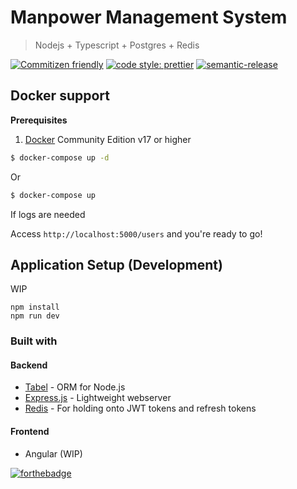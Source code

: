 # Manpower Management System

> Nodejs + Typescript + Postgres + Redis

[![Commitizen friendly](https://img.shields.io/badge/commitizen-friendly-brightgreen.svg)](http://commitizen.github.io/cz-cli/) [![code style: prettier](https://img.shields.io/badge/code_style-prettier-ff69b4.svg?style=flat-square)](https://github.com/prettier/prettier) [![semantic-release](https://img.shields.io/badge/%20%20%F0%9F%93%A6%F0%9F%9A%80-semantic--release-e10079.svg)](https://github.com/semantic-release/semantic-release)

 <!-- [![Build Status](https://travis-ci.com/afhm/man-app.svg?token=afLFLt5nuAtxSy7f9pp7&branch=master)](https://travis-ci.com/afhm/man-app) -->

## Docker support

**Prerequisites**

1. [Docker](https://www.docker.com/products/docker-engine) Community Edition v17 or higher

```sh
$ docker-compose up -d
```

Or

```sh
$ docker-compose up
```

If logs are needed

Access `http://localhost:5000/users` and you're ready to go!

## Application Setup (Development)

WIP

<!-- 1. Install Postgres, redis, nodejs.
1. Create database `man_dev` and `man_test`

```postgres
$ psql
psql (12.0.0)
Type "help" for help.

CREATE DATABASE man_dev;
CREATE DATABASE man_test;
``` -->

```
npm install
npm run dev
```

### Built with

#### Backend

- [Tabel](https://github.com/fractaltech/tabel) - ORM for Node.js
- [Express.js](https://expressjs.com/) - Lightweight webserver
- [Redis](https://redis.io/) - For holding onto JWT tokens and refresh tokens

#### Frontend

- Angular (WIP)

[![forthebadge](https://forthebadge.com/images/badges/built-with-love.svg)](https://forthebadge.com)
